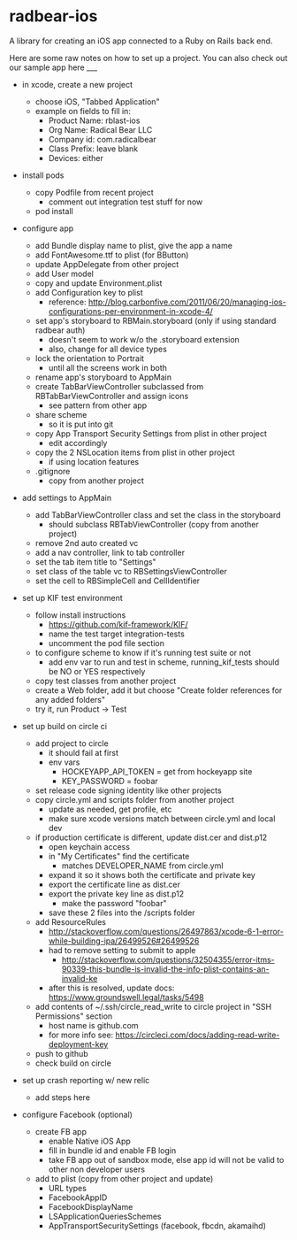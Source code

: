 # radbear-ios
A library for creating an iOS app connected to a Ruby on Rails back end.

Here are some raw notes on how to set up a project. You can also check out our sample app here ___

* in xcode, create a new project
  * choose iOS, "Tabbed Application"
  * example on fields to fill in:
    * Product Name: rblast-ios
    * Org Name: Radical Bear LLC
    * Company id: com.radicalbear
    * Class Prefix: leave blank
    * Devices: either
 
* install pods
  * copy Podfile from recent project
    * comment out integration test stuff for now
  * pod install
   
* configure app
  * add Bundle display name to plist, give the app a name
  * add FontAwesome.ttf to plist (for BButton)
  * update AppDelegate from other project
  * add User model
  * copy and update Environment.plist
  * add Configuration key to plist
    * reference: http://blog.carbonfive.com/2011/06/20/managing-ios-configurations-per-environment-in-xcode-4/
  * set app's storyboard to RBMain.storyboard (only if using standard radbear auth)
    * doesn't seem to work w/o the .storyboard extension
    * also, change for all device types
  * lock the orientation to Portrait
    * until all the screens work in both
  * rename app's storyboard to AppMain
  * create TabBarViewController subclassed from RBTabBarViewController and assign icons
    * see pattern from other app
  * share scheme
    * so it is put into git
  * copy App Transport Security Settings from plist in other project
    * edit accordingly
  * copy the 2 NSLocation items from plist in other project
    * if using location features
  * .gitignore
    * copy from another project
            
* add settings to AppMain
  * add TabBarViewController class and set the class in the storyboard
    * should subclass RBTabViewController (copy from another project)
  * remove 2nd auto created vc
  * add a nav controller, link to tab controller
  * set the tab item title to "Settings"
  * set class of the table vc to RBSettingsViewController
  * set the cell to RBSimpleCell and CellIdentifier

* set up KIF test environment
  * follow install instructions
    * https://github.com/kif-framework/KIF/
    * name the test target integration-tests
    * uncomment the pod file section
  * to configure scheme to know if it's running test suite or not
    * add env var to run and test in scheme, running_kif_tests should be NO or YES respectively
  * copy test classes from another project
  * create a Web folder, add it but choose "Create folder references for any added folders"
  * try it, run Product -> Test

* set up build on circle ci
  * add project to circle
    * it should fail at first
    * env vars
      * HOCKEYAPP_API_TOKEN = get from hockeyapp site
      * KEY_PASSWORD = foobar
  * set release code signing identity like other projects
  * copy circle.yml and scripts folder from another project
    * update as needed, get profile, etc
    * make sure xcode versions match between circle.yml and local dev
  * if production certificate is different, update dist.cer and dist.p12
    * open keychain access
    * in "My Certificates" find the certificate
      * matches DEVELOPER_NAME from circle.yml
    * expand it so it shows both the certificate and private key
    * export the certificate line as dist.cer
    * export the private key line as dist.p12
      * make the password "foobar"
    * save these 2 files into the /scripts folder
  * add ResourceRules
    * http://stackoverflow.com/questions/26497863/xcode-6-1-error-while-building-ipa/26499526#26499526
    * had to remove setting to submit to apple
      * http://stackoverflow.com/questions/32504355/error-itms-90339-this-bundle-is-invalid-the-info-plist-contains-an-invalid-ke
    * after this is resolved, update docs: https://www.groundswell.legal/tasks/5498
  * add contents of ~/.ssh/circle_read_write to circle project in "SSH Permissions" section
    * host name is github.com
    * for more info see: https://circleci.com/docs/adding-read-write-deployment-key
  * push to github
  * check build on circle

* set up crash reporting w/ new relic
  * add steps here

* configure Facebook (optional)
  * create FB app
    * enable Native iOS App
    * fill in bundle id and enable FB login
    * take FB app out of sandbox mode, else app id will not be valid to other non developer users
  * add to plist (copy from other project and update)
    * URL types
    * FacebookAppID
    * FacebookDisplayName
    * LSApplicationQueriesSchemes
    * AppTransportSecuritySettings
      (facebook, fbcdn, akamaihd)